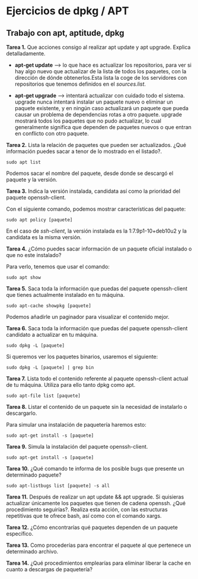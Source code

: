 # Ejercicios de dpkg / APT


## Trabajo con apt, aptitude, dpkg



**Tarea 1.** Que acciones consigo al realizar apt update y apt upgrade. 
Explica detalladamente.

* **apt-get update** --> lo que hace es actualizar los repositorios, para ver 
si hay algo nuevo que actualizar de la lista de todos los paquetes, con la
dirección de dónde obtenerlos.Esta lista la coge de los servidores con 
repositorios que tenemos definidos en el _sources.list_.

* **apt-get upgrade** --> intentará actualizar con cuidado todo el sistema. 
upgrade nunca intentará instalar un paquete nuevo o eliminar un paquete 
existente, y en ningún caso actualizará un paquete que pueda causar un problema 
de dependencias rotas a otro paquete. upgrade mostrará todos los paquetes 
que no pudo actualizar, lo cual generalmente significa que dependen 
de paquetes nuevos o que entran en conflicto con otro paquete.

**Tarea 2.** Lista la relación de paquetes que pueden ser actualizados. 
¿Qué información puedes sacar a tenor de lo mostrado en el listado?.

```sudo apt list```

Podemos sacar el nombre del paquete, desde donde se descargó el paquete y la 
versión.

**Tarea 3.** Indica la versión instalada, candidata así como la prioridad 
del paquete openssh-client.

Con el siguiente comando, podemos mostrar características del paquete:

```sudo apt policy [paquete]```

En el caso de _ssh-client_, la versión instalada es la 1:7.9p1-10+deb10u2 y la
candidata es la misma versión.

**Tarea 4.** ¿Cómo puedes sacar información de un paquete oficial instalado o 
que no este instalado?

Para verlo, tenemos que usar el comando:

```sudo apt show```

**Tarea 5.** Saca toda la información que puedas del paquete openssh-client 
que tienes actualmente instalado en tu máquina.

```sudo apt-cache showpkg [paquete]```

Podemos añadirle un paginador para visualizar el contenido mejor.

**Tarea 6.** Saca toda la información que puedas del paquete openssh-client 
candidato a actualizar en tu máquina.

```sudo dpkg -L [paquete]```

Si queremos ver los paquetes binarios, usaremos el siguiente:

```sudo dpkg -L [paquete] | grep bin```

**Tarea 7.** Lista todo el contenido referente al paquete openssh-client 
actual de tu máquina. Utiliza para ello tanto dpkg como apt.

```sudo apt-file list [paquete]```

**Tarea 8.** Listar el contenido de un paquete sin la necesidad de 
instalarlo o descargarlo.

Para simular una instalación de paquetería haremos esto:

```sudo apt-get install -s [paquete]```

**Tarea 9.** Simula la instalación del paquete openssh-client.

```sudo apt-get install -s [paquete]```

**Tarea 10.** ¿Qué comando te informa de los posible bugs que presente un 
determinado paquete?

```sudo apt-listbugs list [paquete] -s all```

**Tarea 11.** Después de realizar un apt update && apt upgrade. Si quisieras 
actualizar únicamente los paquetes que tienen de cadena openssh. 
¿Qué procedimiento seguirías?. Realiza esta acción, con las estructuras 
repetitivas que te ofrece bash, así como con el comando xargs.



**Tarea 12.** ¿Cómo encontrarías qué paquetes dependen de un paquete específico.

**Tarea 13.** Como procederías para encontrar el paquete al que pertenece un 
determinado archivo.

**Tarea 14.** ¿Qué procedimientos emplearías para eliminar liberar la cache 
en cuanto a descargas de paquetería?

